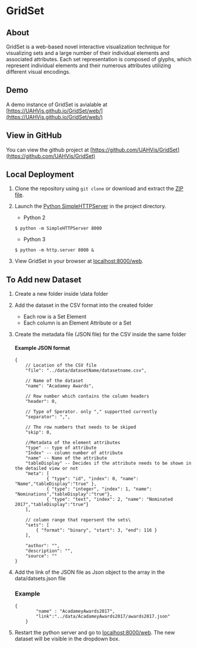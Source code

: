 # GridSet

## About

GridSet is a web-based novel interactive visualization technique for visualizing sets and a large number of their individual elements and associated attributes. Each set representation is composed of glyphs, which represent individual elements and their numerous attributes utilizing different visual encodings.

## Demo

A demo instance of GridSet is avialable at [https://UAHVis.github.io/GridSet/web/](https://UAHVis.github.io/GridSet/web/)

## View in GitHub

You can view the github project at [https://github.com/UAHVis/GridSet](https://github.com/UAHVis/GridSet)

## Local Deployment

1. Clone the repository using ```git clone``` or download and extract the [ZIP file](https://github.com/UAHVis/GridSet/archive/master.zip).
1. Launch the [Python SimpleHTTPServer](https://docs.python.org/2/library/simplehttpserver.html) in the project directory.
	
	* Python 2
   ```
   $ python -m SimpleHTTPServer 8000
   ```
   * Python 3
   ```
   $ python -m http.server 8000 &
   ```


1. View GridSet in your browser at [localhost:8000/web](http://localhost:8000/web).

## To Add new Dataset

1. Create a new folder inside \data folder
1. Add the dataset in the CSV format into the created folder
	* Each row is a Set Element
	* Each column is an Element Attribute or a Set
	
1. Create the metadata file (JSON file) for the CSV inside the same folder
	#### Example JSON format
	```
	{	
		// Location of the CSV file
		"file": "../data/datasetName/datasetname.csv",
	
		// Name of the dataset	
		"name": "Acadamey Awards", 
	
		// Row number which contains the column headers
		"header": 0, 
	
		// Type of Sperator. only "," supportted currently	
		"separator": ",", 
	
		// The row numbers that needs to be skiped
		"skip": 0, 
	
		//Metadata of the element attributes
		"type" -- type of attribute	
		"Index" -- column number of attribute
		"name" -- Name of the attribute
		"tableDisplay" -- Decides if the attribute needs to be shown in  the detailed view or not
		"meta": [ 
				{ "type": "id", "index": 0, "name": "Name","tableDisplay":"true" },
				{ "type": "integer", "index": 1, "name": "Nominations","tableDisplay":"true"},	
				{ "type": "text", "index": 2, "name": "Nominated 2017","tableDisplay":"true"}
		], 
	
		// column range that repersent the sets\ 
		"sets": [
			{ "format": "binary", "start": 3, "end": 116 }
		],
	
    	"author": "",
    	"description": "",
    	"source": ""
	}

1. Add the link of the JSON file as Json object to the array in the data/datsets.json file
	### Example
	```
	{
        	"name" : "AcadameyAwards2017",
        	"link":"../data/AcadameyAwards2017/awards2017.json"
    	}
	```
1. Restart the python server and go to [localhost:8000/web](http://localhost:8000/web). The new dataset will be visible in the dropdown box.
